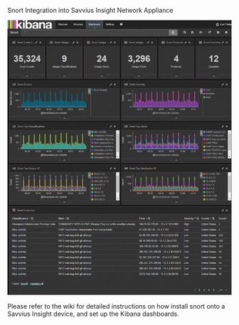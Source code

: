 Snort Integration into Savvius Insight Network Appliance

![Alt text](SnortDashboard.gif?raw=true "Screenshot")

Please refer to the wiki for detailed instructions on how install snort onto a Savvius Insight device, and set up the Kibana dashboards.

